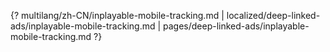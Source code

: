 {? multilang/zh-CN/inplayable-mobile-tracking.md | localized/deep-linked-ads/inplayable-mobile-tracking.md | pages/deep-linked-ads/inplayable-mobile-tracking.md ?}
